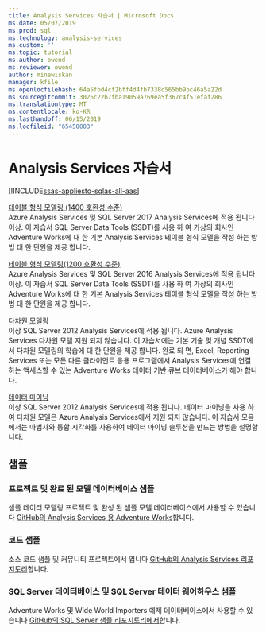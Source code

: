 ```yaml
---
title: Analysis Services 자습서 | Microsoft Docs
ms.date: 05/07/2019
ms.prod: sql
ms.technology: analysis-services
ms.custom: ''
ms.topic: tutorial
ms.author: owend
ms.reviewer: owend
author: minewiskan
manager: kfile
ms.openlocfilehash: 64a5fbd4cf2bff4d4fb7338c565bb9bc46a5a22d
ms.sourcegitcommit: 3026c22b7fba19059a769ea5f367c4f51efaf286
ms.translationtype: MT
ms.contentlocale: ko-KR
ms.lasthandoff: 06/15/2019
ms.locfileid: "65450003"
---
```

# <a name="analysis-services-tutorials"></a>Analysis Services 자습서
[!INCLUDE[ssas-appliesto-sqlas-all-aas](../includes/ssas-appliesto-sqlas-all-aas.md)]

[테이블 형식 모델링 (1400 호환성 수준)](tutorial-tabular-1400/as-adventure-works-tutorial.md)   
Azure Analysis Services 및 SQL Server 2017 Analysis Services에 적용 됩니다 이상. 이 자습서 SQL Server Data Tools (SSDT)를 사용 하 여 가상의 회사인 Adventure Works에 대 한 기본 Analysis Services 테이블 형식 모델을 작성 하는 방법 대 한 단원을 제공 합니다. 

[테이블 형식 모델링(1200 호환성 수준)](tutorial-tabular-1200/tabular-modeling-adventure-works-tutorial.md)  
Azure Analysis Services 및 SQL Server 2016 Analysis Services에 적용 됩니다 이상. 이 자습서 SQL Server Data Tools (SSDT)를 사용 하 여 가상의 회사인 Adventure Works에 대 한 기본 Analysis Services 테이블 형식 모델을 작성 하는 방법 대 한 단원을 제공 합니다.  
  
[다차원 모델링](multidimensional-tutorial/multidimensional-modeling-adventure-works-tutorial.md)  
이상 SQL Server 2012 Analysis Services에 적용 됩니다. Azure Analysis Services 다차원 모델 지원 되지 않습니다. 이 자습서에는 기본 기술 및 개념 SSDT에서 다차원 모델링의 학습에 대 한 단원을 제공 합니다. 완료 되 면, Excel, Reporting Services 또는 모든 다른 클라이언트 응용 프로그램에서 Analysis Services에 연결 하는 액세스할 수 있는 Adventure Works 데이터 기반 큐브 데이터베이스가 해야 합니다.  
  
[데이터 마이닝](../analysis-services/data-mining/data-mining-tutorials-analysis-services.md)  
이상 SQL Server 2012 Analysis Services에 적용 됩니다. 데이터 마이닝을 사용 하 여 다차원 모델은 Azure Analysis Services에서 지원 되지 않습니다. 이 자습서 모음에서는 마법사와 통합 시각화를 사용하여 데이터 마이닝 솔루션을 만드는 방법을 설명합니다.  
  
  
## <a name="samples"></a>샘플 
### <a name="project-and-completed-model-database-samples"></a>프로젝트 및 완료 된 모델 데이터베이스 샘플
샘플 데이터 모델링 프로젝트 및 완성 된 샘플 모델 데이터베이스에서 사용할 수 있습니다 [GitHub의 Analysis Services 용 Adventure Works](https://github.com/Microsoft/sql-server-samples/releases/tag/adventureworks-analysis-services)합니다.

### <a name="code-samples"></a>코드 샘플
소스 코드 샘플 및 커뮤니티 프로젝트에서 엽니다 [GitHub의 Analysis Services 리포지토리](https://github.com/Microsoft/Analysis-Services)합니다.

### <a name="sql-server-database-and-sql-server-data-warehouse-samples"></a>SQL Server 데이터베이스 및 SQL Server 데이터 웨어하우스 샘플  
Adventure Works 및 Wide World Importers 예제 데이터베이스에서 사용할 수 있습니다 [GitHub의 SQL Server 샘플 리포지토리에서](https://github.com/Microsoft/sql-server-samples)합니다.
  
  
  
